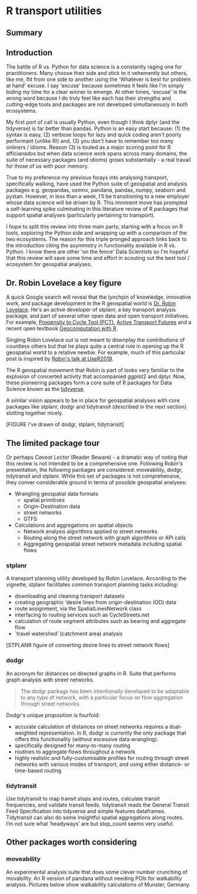 # R transport utilities

## Summary

## Introduction
The battle of R vs. Python for data science is a constantly raging one for practitioners. Many choose their side and stick to it vehemently but others, like me, flit from one side to another using the 'Whatever is best for problem at hand' excuse. I say 'excuse' because sometimes it feels like I'm simply biding my time for a clear winner to emerge. At other times, 'excuse' is the wrong word because I do truly feel like each has their strengths and cutting-edge tools and packages are not developed simultaneously in both ecosystems.

My first port of call is usually Python, even though I think dplyr (and the tidyverse) is far better than pandas. Python is an easy start because: (1) the syntax is easy, (2) verbose loops for lazy and quick coding aren't poorly performant (unlike R!) and, (3) you don't have to remember too many onliners / idioms. Reason (3) is touted as a major scoring point for R afficianados but when data science work spans across many domains, the suite of necessary packages (and idioms) grows substantially - a real travail for those of us with poor memory.

True to my preference my previous forays into analysing transport, specifically walking, have used the Python suite of geospatial and analysis packages e.g. geopandas, osmnx, pandana, pandas, numpy, seaborn and pystan. However, in less than a week, I'll be transitioning to a new employer whose data science will be driven by R. This imminent move has prompted a self-learning spike culminating in this literature review of R packages that support spatial analyses (particularly pertaining to transport).

 I hope to split this review into three main parts; starting with a focus on R tools, exploring the Python side and wrapping up with a comparison of the two ecosystems. The reason for this triple pronged approach links back to the introduction citing the asymmetry in functionality available in R vs. Python. I know there are other 'on the fence' Data Scientists so I'm hopeful that this review will save some time and effort in scouting out the best tool / ecosystem for geospatial analyses.

## Dr. Robin Lovelace a key figure
A quick Google search will reveal that the lynchpin of knowledge, innovative work, and  package development in the R geospatial world is [Dr. Robin Lovelace](https://www.robinlovelace.net/). He's an active developer of stplanr, a key transport analysis package, and part of several other open data and open transport initiatives. For example, [Propensity to Cycle Tool (PCT)](http://www.pct.bike/), [Active Transport Futures](https://atfutures.github.io/) and a recent open textbook [Geocomputation with R](https://geocompr.robinlovelace.net/).


Singling Robin Lovelace out is not meant to downplay the contributions of countless others but that he plays quite a central role in opening up the R geospatial world to a relative newbie. For example, much of this particular post is inspired by [Robin's talk at UseR2019](https://www.robinlovelace.net/presentations/user2019-r-for-transport-planning.html#1).

The R geospatial movement that Robin is part of looks very familiar to the explosion of concerted activity that accompanied ggplot2 and dplyr. Now, these pioneering packages form a core suite of R packages for Data Science known as the [tidyverse](https://www.tidyverse.org/).

A similar vision appears to be in place for geospatial analyses with core packages like stplanr, dodgr and tidytransit (described in the next section) slotting together nicely.

[FIGURE I've drawn of dodgr, stplanr, tidytransit]


## The limited package tour
Or perhaps _Caveat Lector_ (Reader Beware) - a dramatic way of noting that this review is not intended to be a comprehensive one. Following Robin's presentation, the following packages are considered: moveability, dodgr, tidytransit and stplanr. While this set of packages is not comprehensive, they conver considerable ground in terms of possible geospatial analyses:

- Wrangling geospatial data formats
  - spatial primitives
  - Origin-Destination data
  - street networks
  - GTFS
- Calculations and aggregations on spatial objects
  - Network analysis algorithms applied to street networks
  - Routing along the street network with graph algorithms or API calls
  - Aggregating geospatial street network metadata including spatial flows



### stplanr
A transport planning utility developed by Robin Lovelace. According to the vignette, stplanr facilitates common transport planning tasks including:

- downloading and cleaning transport datasets
- creating geographic ‘desire lines from origin-destination (OD) data
- route assignment, via the SpatialLinesNetwork class
- interfacing to routing services such as CycleStreets.net
- calculation of route segment attributes such as bearing and aggregate flow
- `travel watershed’ (catchment area) analysis

[STPLANR figure of converting desire lines to street network flows]

### dodgr
An acronym for distances on directed graphs in R. Suite that performs graph analysis with street networks.

> The dodgr package has been intentionally developed to be adaptable to any type of network, with a particular focus on flow aggregation through street networks.

Dodgr's unique proposition is fourfold:

- accurate calculation of distances on street networks requires a dual-weighted representation. In R, dodgr is currently the only package that offers this functionality (without excessive data wrangling).
- specifically designed for many-to-many routing
- routines to aggregate flows throughout a network
- highly realistic and fully-customisable profiles for routing through street networks with various modes of transport, and using either distance- or time-based routing


### tidytransit
Use tidytransit to map transit stops and routes, calculate transit frequencies, and validate transit feeds. tidytransit reads the General Transit Feed Specification into tidyverse and simple features dataframes. Tidytransit can also do some insightful spatial aggregations along routes. I’m not sure what ‘headyways’ are but stop_count seems very useful.


## Other packages worth considering

### moveability
An experimental analysis suite that does some clever number crunching of movability. An R version of pandana without needing POIs for walkability analysis. Pictures below show walkability calculations of Munster, Germany.
